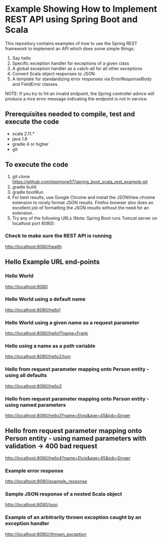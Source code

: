 # Example Showing How to Implement REST API using Spring Boot and Scala

This repository contains examples of how to use the Spring REST framework to implement 
an API which does some simple things:
1. Say hello
2. Specific exception handler for exceptions of a given class
3. A global exception handler as a catch-all for all other exceptions
4. Convert Scala object responses to JSON
5. A template for standardizing error responses via ErrorResponseBody and FieldError classes.


NOTE:
If you try to hit an invalid endpoint, the Spring controller advice will produce a
nice error message indicating the endpoint is not in service.

## Prerequisites needed to compile, test and execute the code
* scala 2.11.*
* java 1.8
* gradle 4 or higher
* git 

## To execute the code
1. git clone https://github.com/jesimone57/spring_boot_scala_rest_example.git
2. gradle build
3. gradle bootRun
4. For best results, use Google Chrome and install the JSONView chrome extension to nicely format JSON results.
Firefox browser also does an excellent job of formatting the JSON results without the need for an extension.
5. Try any of the following URLs (Note: Spring Boot runs Tomcat server on localhost port 8080):

### Check to make sure the REST API is running
[http://localhost:8080/health](http://localhost:8080/health)

## Hello Example URL end-points

### Hello World
[http://localhost:8080](http://localhost:8080)

### Hello World using a default name
[http://localhost:8080/hello1](http://localhost:8080/hello1)

### Hello World using a given name as a request parameter
[http://localhost:8080/hello1?name=Frank](http://localhost:8080/hello1?name=Frank)

### Hello using a name as a path variable
[http://localhost:8080/hello2/tom](http://localhost:8080/hello2/tom)

### Hello from request parameter mapping onto Person entity - using all defaults
[http://localhost:8080/hello3](http://localhost:8080/hello3)

### Hello from request parameter mapping onto Person entity - using named parameters
[http://localhost:8080/hello3?name=Elvis&age=45&job=Singer](http://localhost:8080/hello3?name=Elvis&age=45&job=Singer)

## Hello from request parameter mapping onto Person entity - using named parameters with validation -> 400 bad request
[http://localhost:8080/hello4?name=Elvis&age=45&job=Singer](http://localhost:8080/hello4?name=Elvis&age=12&job=Singer)

### Example error response
[http://localhost:8080/example_response](http://localhost:8080/example_response)

### Sample JSON response of a nested Scala object
[http://localhost:8080/json](http://localhost:8080/json)

### Example of an arbitrarily thrown exception caught by an exception handler
[http://localhost:8080//thrown_exception](http://localhost:8080//thrown_exception)

